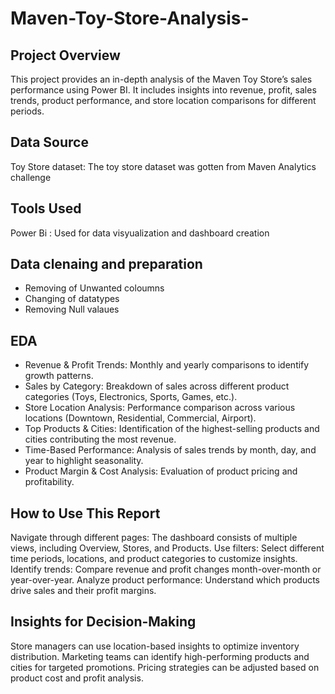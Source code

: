 # Maven-Toy-Store-Analysis-
## Project Overview
This project provides an in-depth analysis of the Maven Toy Store’s sales performance using Power BI. It includes insights into revenue, profit, sales trends, product performance, and store location comparisons for different periods.
## Data Source
Toy Store dataset: The toy store dataset was gotten from Maven Analytics challenge
## Tools Used
Power Bi : Used for data visyualization and dashboard creation
## Data clenaing and preparation
- Removing of Unwanted coloumns
- Changing of datatypes
- Removing Null valaues

## EDA 
- Revenue & Profit Trends: Monthly and yearly comparisons to identify growth patterns.
- Sales by Category: Breakdown of sales across different product categories (Toys, Electronics, Sports, Games, etc.).
- Store Location Analysis: Performance comparison across various locations (Downtown, Residential, Commercial, Airport).
- Top Products & Cities: Identification of the highest-selling products and cities contributing the most revenue.
- Time-Based Performance: Analysis of sales trends by month, day, and year to highlight seasonality.
- Product Margin & Cost Analysis: Evaluation of product pricing and profitability.

## How to Use This Report
Navigate through different pages: The dashboard consists of multiple views, including Overview, Stores, and Products.
Use filters: Select different time periods, locations, and product categories to customize insights.
Identify trends: Compare revenue and profit changes month-over-month or year-over-year.
Analyze product performance: Understand which products drive sales and their profit margins.

## Insights for Decision-Making
Store managers can use location-based insights to optimize inventory distribution.
Marketing teams can identify high-performing products and cities for targeted promotions.
Pricing strategies can be adjusted based on product cost and profit analysis.
